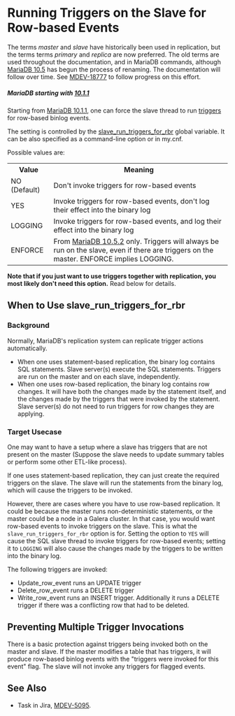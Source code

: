 # Running Triggers on the Slave for Row-based Events

The terms <em>master</em> and <em>slave</em> have historically been used in replication, but the terms terms <em>primary</em> and <em>replica</em> are now preferred. The old terms are used throughout the documentation, and in MariaDB commands, although [MariaDB 10.5](/kb/en/what-is-mariadb-105/) has begun the process of renaming. The documentation will follow over time. See [MDEV-18777](https://jira.mariadb.org/browse/MDEV-18777) to follow progress on this effort.

##### MariaDB starting with [10.1.1](/kb/en/mariadb-1011-release-notes/)

Starting from [MariaDB 10.1.1](/kb/en/mariadb-1011-release-notes/), one can force the slave thread to run [triggers](/programming-customizing-mariadb/triggers-events/triggers) for row-based binlog events.

The setting is controlled by the [slave_run_triggers_for_rbr](/kb/en/replication-and-binary-log-server-system-variables/#slave_run_triggers_for_rbr) global variable. It can be also specified as a command-line option or in my.cnf.

Possible values are:

<table><tbody><tr><th>Value</th><th>Meaning</th></tr>
<tr><td>NO (Default)</td><td>Don't invoke triggers for row-based events</td></tr>
<tr><td>YES</td><td>Invoke triggers for row-based events, don't log their effect into the binary log</td></tr>
<tr><td>LOGGING</td><td>Invoke triggers for row-based events, and log their effect into the binary log</td></tr>
<tr><td>ENFORCE</td><td>From <a href="/kb/en/mariadb-1052-release-notes/">MariaDB 10.5.2</a> only. Triggers will always be run on the slave, even if there are triggers on the master. ENFORCE implies LOGGING.</td></tr>
</tbody></table>

<strong>Note that if you just want to use triggers together with replication, you most likely don't need this option.</strong> Read below for details.

## When to Use slave_run_triggers_for_rbr

### Background

Normally, MariaDB's replication system can replicate trigger actions automatically.

- When one uses statement-based replication, the binary log contains SQL statements. Slave server(s)  execute the SQL statements.  Triggers are run on the master and on each slave, independently.
- When one uses row-based replication, the binary log contains row changes. It will have both the changes made by the statement itself, and the changes made by the triggers that were invoked by the statement. Slave server(s) do not need to run triggers for row changes they are applying.

### Target Usecase

One may want to have a setup where a slave has triggers that are not present on the master (Suppose the slave needs to update summary tables or perform some other ETL-like process).

If one uses statement-based replication, they can just create the required triggers on the slave. The slave will run the statements from the binary log, which will cause the triggers to be invoked.

However, there are cases where you have to use row-based replication. It could be because the master runs non-deterministic statements, or the master could be a node in a Galera cluster. In that case, you would want row-based events to invoke triggers on the slave.  This is what the `slave_run_triggers_for_rbr` option is for. Setting the option to `YES` will cause the SQL slave thread to invoke triggers for row-based events; setting it to `LOGGING` will also cause the changes made by the triggers to be written into the binary log.

The following triggers are invoked:

- Update_row_event runs an UPDATE trigger
- Delete_row_event runs a DELETE trigger
- Write_row_event runs an INSERT trigger. Additionally it runs a DELETE trigger if there was a conflicting row that had to be deleted.

## Preventing Multiple Trigger Invocations

There is a basic protection against triggers being invoked both on the master and slave.
If the master modifies a table that has triggers, it will produce row-based binlog events with the "triggers were invoked for this event" flag. The slave will not invoke any triggers for flagged events.

## See Also

- Task in Jira, [MDEV-5095](https://jira.mariadb.org/browse/MDEV-5095).